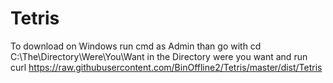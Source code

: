 # Tetris
To download on Windows run cmd as Admin than go with cd C:\The\Directory\Were\You\Want in the Directory were you want and run curl https://raw.githubusercontent.com/BinOffline2/Tetris/master/dist/Tetris
